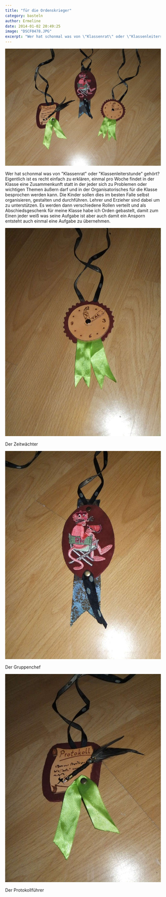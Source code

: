 ```yaml
---
title: "für die Ordenskrieger"
category: basteln
author: Ermeline
date: 2014-01-02 20:49:25
image: "DSCF0478.JPG"
excerpt: "Wer hat schonmal was von \"Klassenrat\" oder \"Klassenleiterstunde\" gehört?"
---
```


![DSCF0478](DSCF0478.JPG)

Wer hat schonmal was von "Klassenrat" oder "Klassenleiterstunde" gehört? Eigentlich ist es recht einfach zu erklären, einmal pro Woche findet in der Klasse eine Zusammenkunft statt in der jeder sich zu Problemen oder wichtigen Themen äußern darf und in der Organisatorisches für die Klasse besprochen werden kann. Die Kinder sollen dies im besten Falle selbst organisieren, gestalten und durchführen. Lehrer und Erzieher sind dabei um zu unterstützen. Es werden dann verschiedene Rollen verteilt und als Abschiedsgeschenk für meine Klasse habe ich Orden gebastelt, damit zum Einen jeder weiß was seine Aufgabe ist aber auch damit ein Ansporn entsteht auch einmal eine Aufgabe zu übernehmen.


![Der Zeitwächter](DSCF0481.jpg)

Der Zeitwächter


![Der Gruppenchef](DSCF0480.jpg)

Der Gruppenchef


![Der Protokollführer](DSCF0479.jpg)

Der Protokollführer
